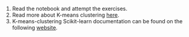 1. Read the notebook and attempt the exercises.
2. Read more about K-means clustering [here](https://towardsdatascience.com/understanding-k-means-clustering-in-machine-learning-6a6e67336aa1).
3. K-means-clustering Scikit-learn documentation can be found on the following [website](https://scikit-learn.org/stable/modules/generated/sklearn.cluster.KMeans.html).